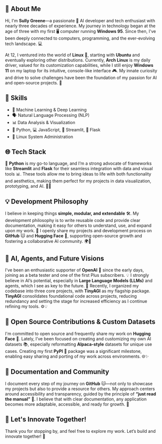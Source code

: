 ## 👋 About Me

Hi, I'm **Sully Greene**—a passionate 🤖 AI developer and tech enthusiast with nearly three decades of experience. My journey in technology began at the age of three with my first 🖥️ computer running **Windows 95**. Since then, I've been deeply connected to computers, programming, and the ever-evolving tech landscape. 💻

At 12, I ventured into the world of **Linux** 🐧, starting with **Ubuntu** and eventually exploring other distributions. Currently, **Arch Linux** is my daily driver, valued for its customization capabilities, while I still enjoy **Windows 11** on my laptop for its intuitive, console-like interface 🎮. My innate curiosity and drive to solve challenges have been the foundation of my passion for AI and open-source projects. 🚀

## 💪 Skills

- 🤖 Machine Learning & Deep Learning
- 🗣️ Natural Language Processing (NLP)
- 📊 Data Analysis & Visualization
- 🐍 Python, 💻 JavaScript, 🚀 Streamlit, 🧩 Flask
- 🐧 Linux System Administration

## 🌐 Tech Stack

🐍 **Python** is my go-to language, and I’m a strong advocate of frameworks like **Streamlit** and **Flask** for their seamless integration with data and visual tools 📊. These tools allow me to bring ideas to life with both functionality and aesthetics, making them perfect for my projects in data visualization, prototyping, and AI. 🧠✨

## 💡 Development Philosophy

I believe in keeping things **simple, modular, and extendable** 🛠️. My development philosophy is to write reusable code and provide clear documentation, making it easy for others to understand, use, and expand upon my work. 📄 I openly share my projects and development process on **GitHub** 🐱 and **Hugging Face** 🤗, supporting open-source growth and fostering a collaborative AI community. 🌍🤝

## 🤖 AI, Agents, and Future Visions

I've been an enthusiastic supporter of **OpenAI** 🧠 since the early days, joining as a beta tester and one of the first Plus subscribers. 💡 I strongly believe in AI’s potential, especially in **Large Language Models (LLMs)** and agents, which I see as key to the future. 🔑 Recently, I organized my codebase into three core projects, with **TinyAGI** as my flagship package. **TinyAGI** consolidates foundational code across projects, reducing redundancy and setting the stage for increased efficiency as I continue refining my tools. ⚙️💡

## 🎉 Open Source Contributions & Custom Datasets

I'm committed to open source and frequently share my work on **Hugging Face** 🤗. Lately, I’ve been focused on creating and customizing my own AI datasets 📚, especially reformatting **Alpaca-style** datasets for unique use cases. Creating my first **PyPI** 🐍 package was a significant milestone, enabling easy sharing and porting of my work across environments. 🌐✨

## 📜 Documentation and Community

I document every step of my journey on **GitHub** 🐱—not only to showcase my projects but also to provide a resource for others. My approach centers around accessibility and transparency, guided by the principle of **“just read the manual”** 📖. I believe that with clear documentation, any application becomes more adaptable, accessible, and ready for growth. 🌱

## 🚀 Let's Innovate Together!

Thank you for stopping by, and feel free to explore my work. Let’s build and innovate together! 🚀
